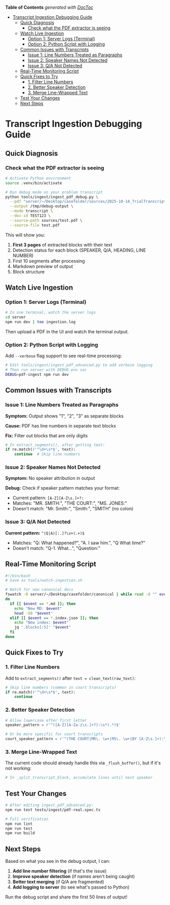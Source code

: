 <!-- START doctoc generated TOC please keep comment here to allow auto update -->
<!-- DON'T EDIT THIS SECTION, INSTEAD RE-RUN doctoc TO UPDATE -->

**Table of Contents** _generated with [DocToc](https://github.com/thlorenz/doctoc)_

- [Transcript Ingestion Debugging Guide](#transcript-ingestion-debugging-guide)
  - [Quick Diagnosis](#quick-diagnosis)
    - [Check what the PDF extractor is seeing](#check-what-the-pdf-extractor-is-seeing)
  - [Watch Live Ingestion](#watch-live-ingestion)
    - [Option 1: Server Logs (Terminal)](#option-1-server-logs-terminal)
    - [Option 2: Python Script with Logging](#option-2-python-script-with-logging)
  - [Common Issues with Transcripts](#common-issues-with-transcripts)
    - [Issue 1: Line Numbers Treated as Paragraphs](#issue-1-line-numbers-treated-as-paragraphs)
    - [Issue 2: Speaker Names Not Detected](#issue-2-speaker-names-not-detected)
    - [Issue 3: Q/A Not Detected](#issue-3-qa-not-detected)
  - [Real-Time Monitoring Script](#real-time-monitoring-script)
  - [Quick Fixes to Try](#quick-fixes-to-try)
    - [1. Filter Line Numbers](#1-filter-line-numbers)
    - [2. Better Speaker Detection](#2-better-speaker-detection)
    - [3. Merge Line-Wrapped Text](#3-merge-line-wrapped-text)
  - [Test Your Changes](#test-your-changes)
  - [Next Steps](#next-steps)

<!-- END doctoc generated TOC please keep comment here to allow auto update -->

# Transcript Ingestion Debugging Guide

## Quick Diagnosis

### Check what the PDF extractor is seeing

```bash
# Activate Python environment
source .venv/bin/activate

# Run debug mode on your problem transcript
python tools/ingest/ingest_pdf_debug.py \
  --pdf "server/~/Desktop/casefolder/sources/2025-10-14_TrialTranscript_Dunning_Witness.pdf" \
  --output /tmp/debug-output \
  --mode transcript \
  --doc-id TEST123 \
  --source-path sources/test.pdf \
  --source-file test.pdf
```

This will show you:

1. **First 3 pages** of extracted blocks with their text
2. Detection status for each block (SPEAKER, Q/A, HEADING, LINE NUMBER)
3. First 10 segments after processing
4. Markdown preview of output
5. Block structure

## Watch Live Ingestion

### Option 1: Server Logs (Terminal)

```bash
# In one terminal, watch the server logs
cd server
npm run dev | tee ingestion.log
```

Then upload a PDF in the UI and watch the terminal output.

### Option 2: Python Script with Logging

Add `--verbose` flag support to see real-time processing:

```bash
# Edit tools/ingest/ingest_pdf_advanced.py to add verbose logging
# Then run server with DEBUG env var
DEBUG=pdf-ingest npm run dev
```

## Common Issues with Transcripts

### Issue 1: Line Numbers Treated as Paragraphs

**Symptom:** Output shows "1", "2", "3" as separate blocks

**Cause:** PDF has line numbers in separate text blocks

**Fix:** Filter out blocks that are only digits

```python
# In extract_segments(), after getting text:
if re.match(r'^\d+\s*$', text):
    continue  # Skip line numbers
```

### Issue 2: Speaker Names Not Detected

**Symptom:** No speaker attribution in output

**Debug:** Check if speaker pattern matches your format:

- Current pattern: `[A-Z][A-Z\s.]+?:`
- Matches: "MR. SMITH:", "THE COURT:", "MS. JONES:"
- Doesn't match: "Mr. Smith:", "Smith:", "SMITH" (no colon)

### Issue 3: Q/A Not Detected

**Current pattern:** `^(Q|A)[:.]?\s+(.+)$`

- Matches: "Q: What happened?", "A. I saw him.", "Q What time?"
- Doesn't match: "Q-1. What...", "Question:"

## Real-Time Monitoring Script

```bash
#!/bin/bash
# Save as tools/watch-ingestion.sh

# Watch for new canonical docs
fswatch -0 server/~/Desktop/casefolder/canonical | while read -d "" event
do
  if [[ $event == *.md ]]; then
    echo "New MD: $event"
    head -50 "$event"
  elif [[ $event == *.index.json ]]; then
    echo "New index: $event"
    jq '.blocks[:5]' "$event"
  fi
done
```

## Quick Fixes to Try

### 1. Filter Line Numbers

Add to `extract_segments()` after `text = clean_text(raw_text)`:

```python
# Skip line numbers (common in court transcripts)
if re.match(r'^\d+\s*$', text):
    continue
```

### 2. Better Speaker Detection

```python
# Allow lowercase after first letter
speaker_pattern = r'^([A-Z][A-Za-z\s.]+?):\s*(.*)$'

# Or be more specific for court transcripts
court_speaker_pattern = r'^(THE COURT|MR\. \w+|MS\. \w+|BY [A-Z\s.]+):\s*(.*)$'
```

### 3. Merge Line-Wrapped Text

The current code should already handle this via `_flush_buffer()`, but if it's not working:

```python
# In _split_transcript_block, accumulate lines until next speaker
```

## Test Your Changes

```bash
# After editing ingest_pdf_advanced.py:
npm run test tests/ingest/pdf-real.spec.ts

# Full verification
npm run lint
npm run test
npm run build
```

## Next Steps

Based on what you see in the debug output, I can:

1. **Add line number filtering** (if that's the issue)
2. **Improve speaker detection** (if names aren't being caught)
3. **Better text merging** (if Q/A are fragmented)
4. **Add logging to server** (to see what's passed to Python)

Run the debug script and share the first 50 lines of output!

